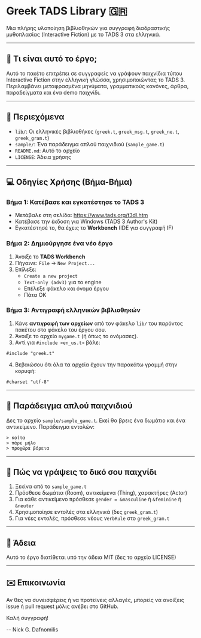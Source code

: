 # Greek TADS Library 🇬🇷

Μια πλήρης υλοποίηση βιβλιοθηκών για συγγραφή διαδραστικής μυθοπλασίας (Interactive Fiction) με το TADS 3 στα ελληνικά.

---

## 🎯 Τι είναι αυτό το έργο;

Αυτό το πακέτο επιτρέπει σε συγγραφείς να γράψουν παιχνίδια τύπου Interactive Fiction στην ελληνική γλώσσα, χρησιμοποιώντας το TADS 3. Περιλαμβάνει μεταφρασμένα μηνύματα, γραμματικούς κανόνες, άρθρα, παραδείγματα και ένα demo παιχνίδι.

---

## 📁 Περιεχόμενα

- `lib/`: Οι ελληνικές βιβλιοθήκες (`greek.t`, `greek_msg.t`, `greek_ne.t`, `greek_gram.t`)
- `sample/`: Ένα παράδειγμα απλού παιχνιδιού (`sample_game.t`)
- `README.md`: Αυτό το αρχείο
- `LICENSE`: Άδεια χρήσης

---

## 💻 Οδηγίες Χρήσης (Βήμα-Βήμα)

### Βήμα 1: Κατέβασε και εγκατέστησε το TADS 3

- Μετάβαλε στη σελίδα: https://www.tads.org/t3dl.htm
- Κατέβασε την έκδοση για Windows (TADS 3 Author's Kit)
- Εγκατέστησέ το, θα έχεις το **Workbench** (IDE για συγγραφή IF)

### Βήμα 2: Δημιούργησε ένα νέο έργο

1. Άνοιξε το **TADS Workbench**
2. Πήγαινε: `File` → `New Project...`
3. Επίλεξε:
   - `Create a new project`
   - `Text-only (adv3)` για το engine
   - Επέλεξε φάκελο και όνομα έργου
   - Πάτα OK

### Βήμα 3: Αντιγραφή ελληνικών βιβλιοθηκών

1. Κάνε **αντιγραφή των αρχείων** από τον φάκελο `lib/` του παρόντος πακέτου στο φάκελο του έργου σου.
2. Άνοιξε το αρχείο `mygame.t` (ή όπως το ονόμασες).
3. Αντί για `#include <en_us.t>` βάλε:

```tads
#include "greek.t"
```

4. Βεβαιώσου ότι όλα τα αρχεία έχουν την παρακάτω γραμμή στην κορυφή:

```tads
#charset "utf-8"
```

---

## 🧪 Παράδειγμα απλού παιχνιδιού

Δες το αρχείο `sample/sample_game.t`. Εκεί θα βρεις ένα δωμάτιο και ένα αντικείμενο. Παράδειγμα εντολών:

```tads
> κοίτα
> πάρε μήλο
> προχώρα βόρεια
```

---

## 🧰 Πώς να γράψεις το δικό σου παιχνίδι

1. Ξεκίνα από το `sample_game.t`
2. Πρόσθεσε δωμάτια (Room), αντικείμενα (Thing), χαρακτήρες (Actor)
3. Για κάθε αντικείμενο πρόσθεσε `gender = &masculine` ή `&feminine` ή `&neuter`
4. Χρησιμοποίησε εντολές στα ελληνικά (δες `greek_gram.t`)
5. Για νέες εντολές, πρόσθεσε νέους `VerbRule` στο `greek_gram.t`

---

## 📄 Άδεια

Αυτό το έργο διατίθεται υπό την άδεια MIT (δες το αρχείο LICENSE)

---

## ✉️ Επικοινωνία

Αν θες να συνεισφέρεις ή να προτείνεις αλλαγές, μπορείς να ανοίξεις issue ή pull request μόλις ανέβει στο GitHub.

Καλή συγγραφή!

-- Nick G. Dafnomilis
